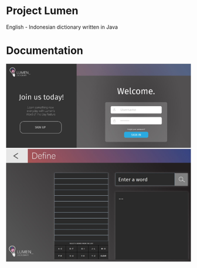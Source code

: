 # Project Lumen
English - Indonesian dictionary written in Java

# Documentation
![Screenshot](Lumen-1.jpg)
![Screenshot](Lumen-2.jpg)
